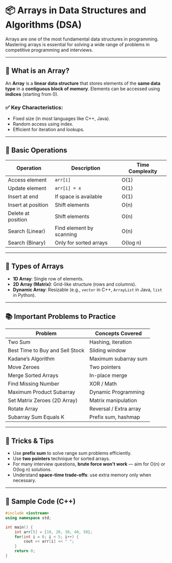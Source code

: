 # 📦 Arrays in Data Structures and Algorithms (DSA)

Arrays are one of the most fundamental data structures in programming. Mastering arrays is essential for solving a wide range of problems in competitive programming and interviews.

---

## 📘 What is an Array?

An **Array** is a **linear data structure** that stores elements of the **same data type** in a **contiguous block of memory**. Elements can be accessed using **indices** (starting from 0).

### ✅ Key Characteristics:
- Fixed size (in most languages like C++, Java).
- Random access using index.
- Efficient for iteration and lookups.

---

## 🧱 Basic Operations

| Operation            | Description                            | Time Complexity |
|----------------------|----------------------------------------|------------------|
| Access element       | `arr[i]`                                | O(1)             |
| Update element       | `arr[i] = x`                            | O(1)             |
| Insert at end        | If space is available                   | O(1)             |
| Insert at position   | Shift elements                         | O(n)             |
| Delete at position   | Shift elements                         | O(n)             |
| Search (Linear)      | Find element by scanning               | O(n)             |
| Search (Binary)      | Only for sorted arrays                 | O(log n)         |

---

## 🔧 Types of Arrays

- **1D Array**: Single row of elements.
- **2D Array (Matrix)**: Grid-like structure (rows and columns).
- **Dynamic Array**: Resizable (e.g., `vector` in C++, `ArrayList` in Java, `list` in Python).

---

## 📚 Important Problems to Practice

| Problem                              | Concepts Covered              |
|--------------------------------------|-------------------------------|
| Two Sum                              | Hashing, iteration            |
| Best Time to Buy and Sell Stock      | Sliding window                |
| Kadane’s Algorithm                   | Maximum subarray sum          |
| Move Zeroes                          | Two pointers                  |
| Merge Sorted Arrays                  | In-place merge                |
| Find Missing Number                  | XOR / Math                    |
| Maximum Product Subarray             | Dynamic Programming           |
| Set Matrix Zeroes (2D Array)         | Matrix manipulation           |
| Rotate Array                         | Reversal / Extra array        |
| Subarray Sum Equals K                | Prefix sum, hashmap           |

---

## 🧠 Tricks & Tips

- Use **prefix sum** to solve range sum problems efficiently.
- Use **two pointers** technique for sorted arrays.
- For many interview questions, **brute force won't work** — aim for O(n) or O(log n) solutions.
- Understand **space-time trade-offs**: use extra memory only when necessary.

---

## 🧪 Sample Code (C++)

```cpp
#include <iostream>
using namespace std;

int main() {
    int arr[5] = {10, 20, 30, 40, 50};
    for(int i = 0; i < 5; i++) {
        cout << arr[i] << " ";
    }
    return 0;
}
